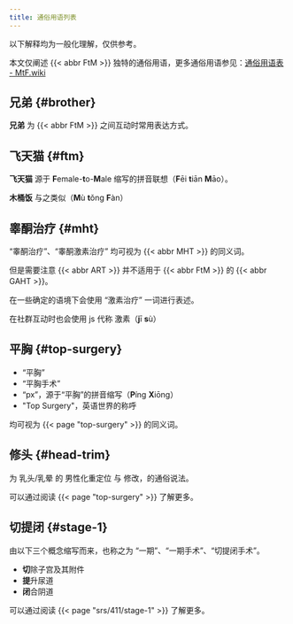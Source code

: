 ```yaml
---
title: 通俗用语列表
---
```


以下解释均为一般化理解，仅供参考。

本文仅阐述 {{< abbr FtM >}} 独特的通俗用语，更多通俗用语参见：[通俗用语表 - MtF.wiki](https://mtf.wiki/zh-cn/docs/useful-info/colloquialism/)

## 兄弟 {#brother}

**兄弟** 为 {{< abbr FtM >}} 之间互动时常用表达方式。

## 飞天猫 {#ftm}

**飞天猫** 源于 **F**emale-**t**o-**M**ale 缩写的拼音联想（**F**ēi **t**iān **M**āo）。

**木桶饭** 与之类似（**M**ù **t**ǒng **F**àn）

## 睾酮治疗 {#mht}

“睾酮治疗”、“睾酮激素治疗” 均可视为 {{< abbr MHT >}} 的同义词。

但是需要注意 {{< abbr ART >}} 并不适用于 {{< abbr FtM >}} 的 {{< abbr GAHT >}}。

在一些确定的语境下会使用 “激素治疗” 一词进行表述。

在社群互动时也会使用 js 代称 激素（**j**ī **s**ù）

## 平胸 {#top-surgery}

- “平胸”
- “平胸手术”
- “px”，源于“平胸”的拼音缩写（**P**íng **X**iōng）
- "Top Surgery"，英语世界的称呼

均可视为 {{< page "top-surgery" >}} 的同义词。

## 修头 {#head-trim}

为 乳头/乳晕 的 男性化重定位 与 修改，的通俗说法。

可以通过阅读 {{< page "top-surgery" >}} 了解更多。

## 切提闭 {#stage-1}

由以下三个概念缩写而来，也称之为 “一期”、“一期手术”、“切提闭手术”。

- **切**除子宫及其附件
- **提**升尿道
- **闭**合阴道

可以通过阅读 {{< page "srs/411/stage-1" >}} 了解更多。
